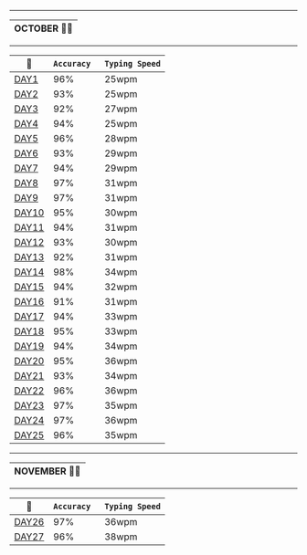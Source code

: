 
-------------------------------------------------------------------------------------------------------------------------

  |  OCTOBER 👨‍💻  |  
  |--------------|  

-------------------------------------------------------------------------------------------------------------------------

|  📆  | `Accuracy `| `Typing Speed` |  
|------|----------|---------------| 
| [DAY1](https://github.com/cleanhand/phase-1-Mayurishinde27/blob/main/Typing%20Speed/Speed/7oct2021.md)  | 96% |25wpm
| [DAY2](https://github.com/cleanhand/phase-1-Mayurishinde27/blob/main/Typing%20Speed/Speed/8oct2021.md)  | 93% |25wpm
| [DAY3](https://github.com/cleanhand/phase-1-Mayurishinde27/blob/main/Typing%20Speed/Speed/9oct2021.md)  | 92% |27wpm
| [DAY4](https://github.com/cleanhand/phase-1-Mayurishinde27/blob/main/Typing%20Speed/Speed/10oct2021.md) | 94% |25wpm
| [DAY5](https://github.com/cleanhand/phase-1-Mayurishinde27/blob/main/Typing%20Speed/Speed/11oct2021.md) | 96% |28wpm
| [DAY6](https://github.com/cleanhand/phase-1-Mayurishinde27/blob/main/Typing%20Speed/Speed/12oct2021.md) | 93% |29wpm
| [DAY7](https://github.com/cleanhand/phase-1-Mayurishinde27/blob/main/Typing%20Speed/Speed/13oct2021.md) | 94% |29wpm
| [DAY8](https://github.com/cleanhand/phase-1-Mayurishinde27/blob/main/Typing%20Speed/Speed/14oct2021.md) | 97% |31wpm
| [DAY9](https://github.com/cleanhand/phase-1-Mayurishinde27/blob/main/Typing%20Speed/Speed/15oct2021.md) | 97% |31wpm
| [DAY10](https://github.com/cleanhand/phase-1-Mayurishinde27/blob/main/Typing%20Speed/Speed/16oct2021.md) | 95% |30wpm
| [DAY11](https://github.com/cleanhand/phase-1-Mayurishinde27/blob/main/Typing%20Speed/Speed/17oct2021.md) | 94% |31wpm
| [DAY12](https://github.com/cleanhand/phase-1-Mayurishinde27/blob/main/Typing%20Speed/Speed/18oct2021.md) | 93% |30wpm
| [DAY13](https://github.com/cleanhand/phase-1-Mayurishinde27/blob/main/Typing%20Speed/Speed/19oct2021.md) | 92% |31wpm
| [DAY14](https://github.com/cleanhand/phase-1-Mayurishinde27/blob/main/Typing%20Speed/Speed/20oct2021.md) | 98% |34wpm
| [DAY15](https://github.com/cleanhand/phase-1-Mayurishinde27/blob/main/Typing%20Speed/Speed/21oct2021.md) | 94% |32wpm
| [DAY16](https://github.com/cleanhand/phase-1-Mayurishinde27/blob/main/Typing%20Speed/Speed/22oct2021.md) | 91% |31wpm
| [DAY17](https://github.com/cleanhand/phase-1-Mayurishinde27/blob/main/Typing%20Speed/Speed/23oct2021.md) | 94% |33wpm
| [DAY18](https://github.com/cleanhand/phase-1-Mayurishinde27/blob/main/Typing%20Speed/Speed/24oct2021.md) | 95% |33wpm
| [DAY19](https://github.com/cleanhand/phase-1-Mayurishinde27/blob/main/Typing%20Speed/Speed/25oct2021.md) | 94% |34wpm
| [DAY20](https://github.com/cleanhand/phase-1-Mayurishinde27/blob/main/Typing%20Speed/Speed/26oct2021.md) | 95% |36wpm
| [DAY21](https://github.com/cleanhand/phase-1-Mayurishinde27/blob/main/Typing%20Speed/Speed/27oct2021.md) | 93% |34wpm
| [DAY22](https://github.com/cleanhand/phase-1-Mayurishinde27/blob/main/Typing%20Speed/Speed/28oct2021.md) | 96% |36wpm
| [DAY23](https://github.com/cleanhand/phase-1-Mayurishinde27/blob/main/Typing%20Speed/Speed/29oct2021.md) | 97% |35wpm
| [DAY24](https://github.com/cleanhand/phase-1-Mayurishinde27/blob/main/Typing%20Speed/Speed/30oct2021.md) | 97% |36wpm
| [DAY25](https://github.com/cleanhand/phase-1-Mayurishinde27/blob/main/Typing%20Speed/Speed/31oct2021.md) | 96% |35wpm

-------------------------------------------------------------------------------------------------------------------------

  |  NOVEMBER 👨‍💻  |  
  |--------------|  

-------------------------------------------------------------------------------------------------------------------------

|  📆  | `Accuracy `| `Typing Speed` |  
|------|----------|---------------| 
| [DAY26](https://github.com/cleanhand/phase-1-Mayurishinde27/blob/main/Typing%20Speed/Speed/November/1Nov2021.md)  | 97% |36wpm
| [DAY27](https://github.com/cleanhand/phase-1-Mayurishinde27/blob/main/Typing%20Speed/Speed/November/2Nov2021.md)  | 96% |38wpm


